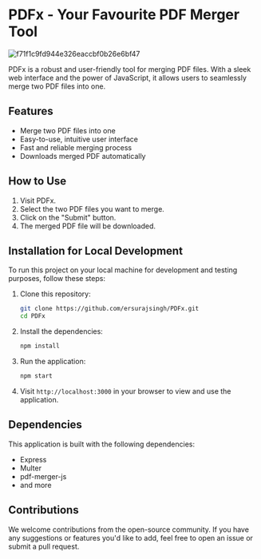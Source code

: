 # PDFx - Your Favourite PDF Merger Tool

![f71f1c9fd944e326eaccbf0b26e6bf47](https://github.com/ersurajsingh/PDFx/assets/36544126/6aa2b5c9-f810-4b05-b003-d6f059face93)


PDFx is a robust and user-friendly tool for merging PDF files. With a sleek web interface and the power of JavaScript, it allows users to seamlessly merge two PDF files into one.

## Features

- Merge two PDF files into one
- Easy-to-use, intuitive user interface
- Fast and reliable merging process
- Downloads merged PDF automatically

## How to Use

1. Visit PDFx.
2. Select the two PDF files you want to merge.
3. Click on the "Submit" button.
4. The merged PDF file will be downloaded.

## Installation for Local Development

To run this project on your local machine for development and testing purposes, follow these steps:

1. Clone this repository:

    ```bash
    git clone https://github.com/ersurajsingh/PDFx.git
    cd PDFx
    ```

2. Install the dependencies:

    ```bash
    npm install
    ```

3. Run the application:

    ```bash
    npm start
    ```

4. Visit `http://localhost:3000` in your browser to view and use the application.

## Dependencies

This application is built with the following dependencies:

- Express
- Multer
- pdf-merger-js
- and more

## Contributions

We welcome contributions from the open-source community. If you have any suggestions or features you'd like to add, feel free to open an issue or submit a pull request.

